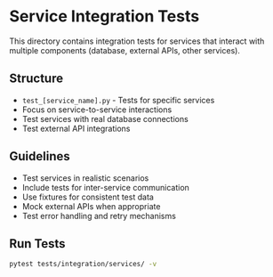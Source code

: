 # Service Integration Tests

This directory contains integration tests for services that interact with multiple components (database, external APIs, other services).

## Structure
- `test_[service_name].py` - Tests for specific services
- Focus on service-to-service interactions
- Test services with real database connections
- Test external API integrations

## Guidelines
- Test services in realistic scenarios
- Include tests for inter-service communication
- Use fixtures for consistent test data
- Mock external APIs when appropriate
- Test error handling and retry mechanisms

## Run Tests
```bash
pytest tests/integration/services/ -v
```
